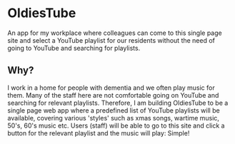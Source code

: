 # OldiesTube
An app for my workplace where colleagues can come to this single page site and select a YouTube playlist for our residents without the need of going to YouTube and searching for playlists. 
## Why?
I work in a home for people with dementia and we often play music for them. Many of the staff here are not comfortable going on YouTube and searching for relevant playlists. Therefore, I am building OldiesTube to be a single page web app where a predefined list of YouTube playlists will be available, covering various 'styles' such as xmas songs, wartime music, 50's, 60's music etc. Users (staff) will be able to go to this site and click a button for the relevant playlist and the music will play: Simple!
